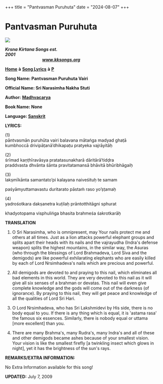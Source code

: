+++
title = "Pantvasman Puruhuta"
date = "2024-08-07"
+++

# Pantvasman Puruhuta
**[![](http://kksongs.org/image_files/image002.jpg)](http://kksongs.org/)**

**_Krsna_** **_Kirtana Songs est. 2001_**                                                                                                                                                      **_www.kksongs.org_**

**[Home](http://kksongs.org/)** **à** **[Song Lyrics](http://kksongs.org/lyrics.html)** **à** **[P](http://kksongs.org/songs/song_p.html)**

**Song Name: Pantvasman Puruhuta Vairi**

**Official Name: Sri Narasimha Nakha Stuti**

**Author:** [**Madhvacarya**](http://kksongs.org/authors/list/madhvacarya.html)

**Book Name: None**

**Language: [Sanskrit](http://kksongs.org/language/list/sanskrit.html)**

**LYRICS:**

(1)  
pāntvasmān puruhūta vairi balavana mātańga madyad ghaṭā  
kumbhoccā drivipāṭanā’dhikapaṭu pratyeka vajrāyitāḥ

  
(2)  
śrīmad kaṇṭhīravāsya pratatasunakharā dāritārā’tidḍra  
praddvasta dhvānta śānta pravitatamansā bhāvitā bhūribhāgaiḥ

  
(3)  
lakṣmīkānta samantato’pi kalayana naiveśituḥ te samam

paśyāmyuttamavastu duritarato pāstaḿ raso yo’ṣṭamaḥ

  
(4)  
yadrośotkara dakṣanetra kuṭilaḥ prāntotthitāgni sphurat

khadyotopama visphulińga bhasita brahmeśa śakrotkarāḥ

  
**TRANSLATION**  
1) O Sri Narasimha, who is omnipresent, may Your nails protect me and others at all times. Just as a lion attacks powerful elephant groups and splits apart their heads with its nails and the vajrayudha (Indra's defense weapon) splits the highest mountains, in the similar way, the Asuras (who through the blessings of Lord Brahmadeva, Lord Siva and the demigods) are like powerful exhilarating elephants who are easily killed by each of Lord Nrsimhadeva's nails which are precious and powerful.

  
2) All demigods are devoted to and praying to this nail, which eliminates all bad elements in this world. They are very devoted to this nail as it will give all six senses of a brahman or devatas. This nail will even give complete knowledge and the gods will come out of the darkness (of ignorance). By praying to this nail, they will get peace and knowledge of all the qualities of Lord Sri Hari.

  
3) O Lord Nrsimhadeva, who has Sri Lakshmidevi by His side, there is no body equal to you. If there is any thing which is equal, it is 'astama rasa' the famous six essences. Similarly, there is nobody equal or uttama \[more excellent\] than you.

4) There are many Brahma's, many Rudra's, many Indra's and all of these and other demigods became ashes because of your smallest vision. Your vision is like the smallest firefly \[a twinkling insect which glows in night\], yet it has the brightness of the sun's rays.

**REMARKS/EXTRA INFORMATION:**

No Extra Information available for this song!

**UPDATED:** July 7, 2009